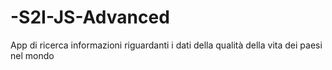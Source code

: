 # -S2I-JS-Advanced
App di ricerca informazioni riguardanti i dati della qualità della vita dei paesi nel mondo

